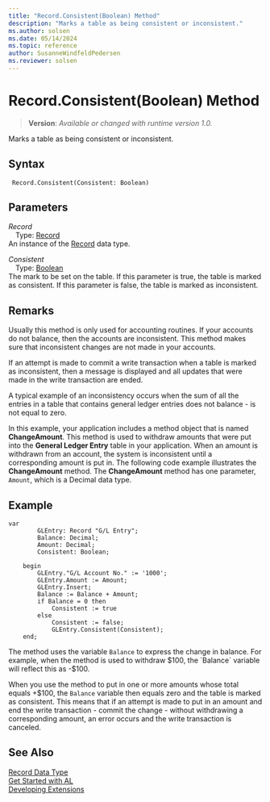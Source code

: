 ```yaml
---
title: "Record.Consistent(Boolean) Method"
description: "Marks a table as being consistent or inconsistent."
ms.author: solsen
ms.date: 05/14/2024
ms.topic: reference
author: SusanneWindfeldPedersen
ms.reviewer: solsen
---
```

[//]: # (START>DO_NOT_EDIT)
[//]: # (IMPORTANT:Do not edit any of the content between here and the END>DO_NOT_EDIT.)
[//]: # (Any modifications should be made in the .xml files in the ModernDev repo.)
# Record.Consistent(Boolean) Method
> **Version**: _Available or changed with runtime version 1.0._

Marks a table as being consistent or inconsistent.


## Syntax
```AL
 Record.Consistent(Consistent: Boolean)
```
## Parameters
*Record*  
&emsp;Type: [Record](record-data-type.md)  
An instance of the [Record](record-data-type.md) data type.  

*Consistent*  
&emsp;Type: [Boolean](../boolean/boolean-data-type.md)  
The mark to be set on the table. If this parameter is true, the table is marked as consistent. If this parameter is false, the table is marked as inconsistent.  



[//]: # (IMPORTANT: END>DO_NOT_EDIT)

## Remarks

Usually this method is only used for accounting routines. If your accounts do not balance, then the accounts are inconsistent. This method makes sure that inconsistent changes are not made in your accounts.  
  
If an attempt is made to commit a write transaction when a table is marked as inconsistent, then a message is displayed and all updates that were made in the write transaction are ended.

A typical example of an inconsistency occurs when the sum of all the entries in a table that contains general ledger entries does not balance - is not equal to zero.  
  
In this example, your application includes a method object that is named **ChangeAmount**. This method is used to withdraw amounts that were put into the **General Ledger Entry** table in your application. When an amount is withdrawn from an account, the system is inconsistent until a corresponding amount is put in. The following code example illustrates the **ChangeAmount** method. The **ChangeAmount** method has one parameter, `Amount`, which is a Decimal data type.

## Example

```al
var
        GLEntry: Record "G/L Entry";
        Balance: Decimal;
        Amount: Decimal;
        Consistent: Boolean;

    begin
        GLEntry."G/L Account No." := '1000';  
        GLEntry.Amount := Amount;  
        GLEntry.Insert;  
        Balance := Balance + Amount;  
        if Balance = 0 then
            Consistent := true
        else  
            Consistent := false;
            GLEntry.Consistent(Consistent);  
    end;  
```

The method uses the variable `Balance` to express the change in balance. For example, when the method is used to withdraw $100, the `Balance` variable will reflect this as -$100.  
  
When you use the method to put in one or more amounts whose total equals +$100, the `Balance` variable then equals zero and the table is marked as consistent. This means that if an attempt is made to put in an amount and end the write transaction - commit the change - without withdrawing a corresponding amount, an error occurs and the write transaction is canceled.   

## See Also
[Record Data Type](record-data-type.md)  
[Get Started with AL](../../devenv-get-started.md)  
[Developing Extensions](../../devenv-dev-overview.md)